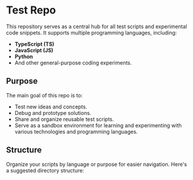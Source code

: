 # Test Repo

This repository serves as a central hub for all test scripts and experimental code snippets. It supports multiple programming languages, including:

- **TypeScript (TS)**
- **JavaScript (JS)**
- **Python**
- And other general-purpose coding experiments.

## Purpose

The main goal of this repo is to:

- Test new ideas and concepts.
- Debug and prototype solutions.
- Share and organize reusable test scripts.
- Serve as a sandbox environment for learning and experimenting with various technologies and programming languages.

## Structure

Organize your scripts by language or purpose for easier navigation. Here's a suggested directory structure:

